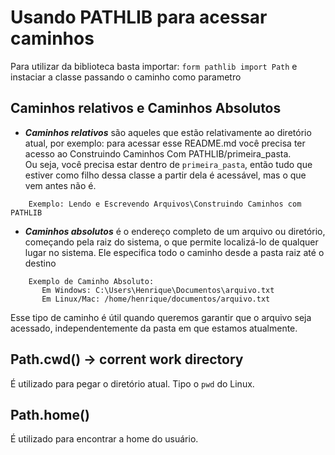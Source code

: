 # Usando PATHLIB para acessar caminhos

Para utilizar da biblioteca basta importar: `form pathlib import Path` e instaciar a classe passando o caminho como parametro



## Caminhos relativos e Caminhos Absolutos

- **_Caminhos relativos_** são aqueles que estão relativamente ao diretório atual, por exemplo: para acessar esse README.md você precisa ter acesso ao Construindo Caminhos Com PATHLIB/primeira_pasta.<br>
Ou seja, você precisa estar dentro de `primeira_pasta`, então tudo que estiver como filho dessa classe a partir dela é acessável, mas o que vem antes não é.
```
    Exemplo: Lendo e Escrevendo Arquivos\Construindo Caminhos com PATHLIB
```

- **_Caminhos absolutos_** é o endereço completo de um arquivo ou diretório, começando pela raiz do sistema, o que permite localizá-lo de qualquer lugar no sistema. Ele especifica todo o caminho desde a pasta raiz até o destino

```
    Exemplo de Caminho Absoluto:
       Em Windows: C:\Users\Henrique\Documentos\arquivo.txt
       Em Linux/Mac: /home/henrique/documentos/arquivo.txt
```
Esse tipo de caminho é útil quando queremos garantir que o arquivo seja acessado, independentemente da pasta em que estamos atualmente.



## Path.cwd() -> corrent work directory

É utilizado para pegar o diretório atual. Tipo o `pwd` do Linux.

## Path.home()

É utilizado para encontrar a home do usuário.
